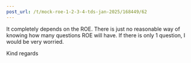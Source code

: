 ```yaml
---
post_url: /t/mock-roe-1-2-3-4-tds-jan-2025/168449/62
---
```

It completely depends on the ROE. There is just no reasonable way of knowing how many questions ROE will have. If there is only 1 question, I would be very worried.

Kind regards